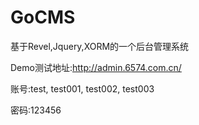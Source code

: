 GoCMS
=====

基于Revel,Jquery,XORM的一个后台管理系统

Demo测试地址:http://admin.6574.com.cn/

账号:test, test001, test002, test003

密码:123456
